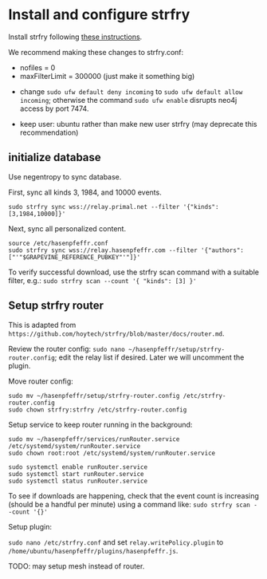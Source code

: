 Install and configure strfry
=====

Install strfry following [these instructions](https://github.com/hoytech/strfry/blob/master/docs/DEPLOYMENT.md).

We recommend making these changes to strfry.conf:
- nofiles = 0
- maxFilterLimit = 300000 (just make it something big)

* change `sudo ufw default deny incoming` to `sudo ufw default allow incoming`; otherwise the command `sudo ufw enable` disrupts neo4j access by port 7474.

* keep user: ubuntu rather than make new user strfry (may deprecate this recommendation)

## initialize database

Use negentropy to sync database.

First, sync all kinds 3, 1984, and 10000 events.

```
sudo strfry sync wss://relay.primal.net --filter '{"kinds":[3,1984,10000]}'
```

Next, sync all personalized content.

```
source /etc/hasenpfeffr.conf
sudo strfry sync wss://relay.hasenpfeffr.com --filter '{"authors":["'"$GRAPEVINE_REFERENCE_PUBKEY"'"]}'
```

To verify successful download, use the strfry scan command with a suitable filter, e.g.: `sudo strfry scan --count '{ "kinds": [3] }'` 

## Setup strfry router

This is adapted from `https://github.com/hoytech/strfry/blob/master/docs/router.md`.

Review the router config: `sudo nano ~/hasenpfeffr/setup/strfry-router.config`; edit the relay list if desired. Later we will uncomment the plugin.

Move router config:

```
sudo mv ~/hasenpfeffr/setup/strfry-router.config /etc/strfry-router.config
sudo chown strfry:strfry /etc/strfry-router.config
```

Setup service to keep router running in the background:

```
sudo mv ~/hasenpfeffr/services/runRouter.service /etc/systemd/system/runRouter.service
sudo chown root:root /etc/systemd/system/runRouter.service

sudo systemctl enable runRouter.service
sudo systemctl start runRouter.service
sudo systemctl status runRouter.service
```

To see if downloads are happening, check that the event count is increasing (should be a handful per minute) using a command like: `sudo strfry scan --count '{}'` 

Setup plugin:

`sudo nano /etc/strfry.conf` and set `relay.writePolicy.plugin` to `/home/ubuntu/hasenpfeffr/plugins/hasenpfeffr.js`.

TODO: may setup mesh instead of router.



